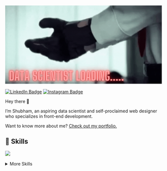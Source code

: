[![Shubham's GitHub Banner](https://github.com/shubh4mk/shubh4mk/blob/main/resources/DATA%20SCIENTIST%20LOADING......gif)](https://shubh4mk.github.io/MyPortfolio/)

[![LinkedIn Badge](https://img.shields.io/badge/LinkedIn-Profile-informational?style=flat&logo=linkedin&logoColor=white&color=0D76A8)](https://www.linkedin.com/in/shubh4mkum4r/)
[![Instagram Badge](https://img.shields.io/badge/Twitter-Profile-informational?style=flat&logo=instagram&logoColor=pink&color=FF1493)](https://www.instagram.com/shubhamkuma__r)


Hey there 👋

I’m Shubham, an aspiring data scientist and self-proclaimed web designer who specializes in front-end development.

Want to know more about me? [Check out my portfolio.](https://shubh4mk.github.io/MyPortfolio/)


## 💼 Skills

![](https://img.shields.io/badge/Code-Python-informational?style=flat&logo=python&logoColor=yellow&color=4AB197)

<details>
  
<summary>More Skills</summary>
  
<br>
<img src="https://github.com/shubh4mk/shubh4mk/blob/main/resources/Loading3.gif"
<br>

</details>
